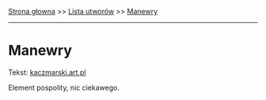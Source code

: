 [Strona głowna](../index.md) >> [Lista utworów](../list.md) >> [Manewry](273.md)

---

# Manewry

Tekst: [kaczmarski.art.pl](https://www.kaczmarski.art.pl/tworczosc/wiersze/manewry/)

Element pospolity, nic ciekawego.